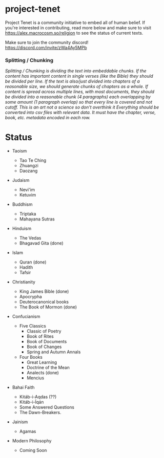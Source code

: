 # project-tenet

Project Tenet is a community initiative to embed all of human belief. If you're interested in contributing, read more below and make sure to visit https://alex.macrocosm.so/religion to see the status of current texts.  

Make sure to join the community discord! https://discord.com/invite/zWa4Ay5MPb

### Splitting / Chunking

_Splitting / Chunking is dividing the text into embeddable chunks. If the content has important content in single verses (like the Bible) they should be divided per line. If the text is also/just divided into chapters of a reasonable size, we should generate chunks of chapters as a whole. If content is spread across multiple lines, with most documents, they should be divided into a reasonable chunk (4 paragraphs) each overlapping by some amount (1 paragraph overlap) so that every line is covered and not cutoff. This is an art not a science so don't overthink it_
_Everything should be converted into csv files with relevant data. It must have the chapter, verse, book, etc. metadata encoded in each row._

# Status

- Taoism

  - Tao Te Ching
  - Zhuangzi
  - Daozang

- Judaism

  - Nevi'im
  - Ketuvim

- Buddhism

  - Triptaka
  - Mahayana Sutras

- Hinduism

  - The Vedas
  - Bhagavad Gita (done)

- Islam

  - Quran (done)
  - Hadith
  - Tafsir

- Christianity

  - King James Bible (done)
  - Apocrypha
  - Deuterocanonical books
  - The Book of Mormon (done)

- Confucianism

  - Five Classics
    - Classic of Poetry
    - Book of Rites
    - Book of Documents
    - Book of Changes
    - Spring and Autumn Annals
  - Four Books
    - Great Learning
    - Doctrine of the Mean
    - Analects (done)
    - Mencius

- Bahai Faith

  - Kitáb-i-Aqdas (??)
  - Kitáb-i-Íqán
  - Some Answered Questions
  - The Dawn-Breakers.

- Jainism

  - Agamas

- Modern Philosophy
  - Coming Soon
